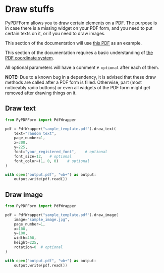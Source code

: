 # Draw stuffs

PyPDFForm allows you to draw certain elements on a PDF. The purpose is in case there is a missing widget on your PDF 
form, and you need to put certain texts on it, or if you need to draw images.

This section of the documentation will use 
[this PDF](https://github.com/chinapandaman/PyPDFForm/raw/master/pdf_samples/sample_template.pdf) as an example.

This section of the documentation requires a basic understanding of [the PDF coordinate system](coordinate.md).

All optional parameters will have a comment `# optional` after each of them.

**NOTE:** Due to a known bug in a dependency, it is advised that these draw methods are called after 
a PDF form is filled. Otherwise, part (most noticeably radio buttons) or even all widgets of the PDF form might 
get removed after drawing things on it.

## Draw text

```python
from PyPDFForm import PdfWrapper

pdf = PdfWrapper("sample_template.pdf").draw_text(
    text="random text",
    page_number=1,
    x=300,
    y=225,
    font="your_registered_font",    # optional
    font_size=12,   # optional
    font_color=(1, 0, 0)    # optional
)

with open("output.pdf", "wb+") as output:
    output.write(pdf.read())
```

## Draw image

```python
from PyPDFForm import PdfWrapper

pdf = PdfWrapper("sample_template.pdf").draw_image(
    image="sample_image.jpg",
    page_number=1,
    x=100,
    y=100,
    width=400,
    height=225,
    rotation=0  # optional
)

with open("output.pdf", "wb+") as output:
    output.write(pdf.read())
```

